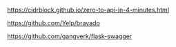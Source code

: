 https://cidrblock.github.io/zero-to-api-in-4-minutes.html

https://github.com/Yelp/bravado

https://github.com/gangverk/flask-swagger
